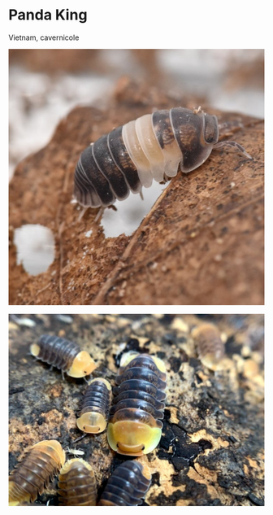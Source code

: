 # Panda King

Vietnam, cavernicole

![cloporte_img](Cubaris-spec-Panda-King.jpg)

![cloporte_img2](8eacdd_7c2fe186044e4e78bc5da1b8f6c5a746~mv2.jpg)
